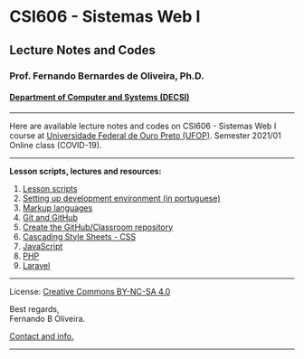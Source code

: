 # CSI606 - Sistemas Web I
## Lecture Notes and Codes
### **Prof. Fernando Bernardes de Oliveira, Ph.D.**
#### [Department of Computer and Systems (DECSI)](https://decsi.ufop.br/)

---

Here are available lecture notes and codes on CSI606 - Sistemas Web I course at [Universidade Federal de Ouro Preto (UFOP)](http://www.ufop.br). Semester 2021/01 Online class (COVID-19).

---

**Lesson scripts, lectures and resources:**

1. [Lesson scripts](./LessonScripts/README.md)
1. [Setting up development environment (in portuguese)](./Lectures/setting-environment.md)
1. [Markup languages](./Lectures/markup-languages.md)
1. [Git and GitHub](./Lectures/git-and-github.md)
1. [Create the GitHub/Classroom repository](./Lectures/create-classroom-repository.md)
1. [Cascading Style Sheets - CSS](./Lectures/css.md)
1. [JavaScript](./Lectures/javascript.md)
1. [PHP](./Lectures/php.md)
1. [Laravel](./Lectures/laravel.md)

---

License: [Creative Commons BY-NC-SA 4.0](https://creativecommons.org/licenses/by-nc-sa/4.0/)

Best regards,  
Fernando B Oliveira.

[Contact and info.](mailto:fboliveira@ufop.edu.br)

--------------
